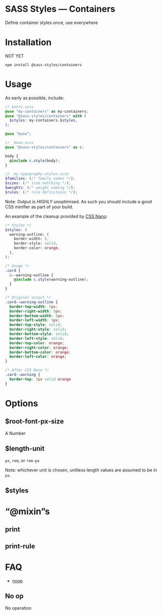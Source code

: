 # SASS Styles — Containers

Define container styles once, use everywhere

# Installation

NOT YET
```
npm install @sass-styles/containers
```

# Usage

As early as possible, include:
```scss
// entry.scss
@use "my-containers" as my-containers;
@use "@sass-styles/containers" with (
  $styles: my-containers.$styles,
);

@use "base";
```
```scss
// _base.scss
@use "@sass-styles/containers" as c;

body {
  @include c.style(body);
}
```
```scss
// _my-typography-styles.scss
$families: (/* family names */);
$sizes: (/* size matching */);
$weights: (/* weight naming */);
$rules: (/* rule definitions */);
```

Note: Output is *HIGHLY* unoptimised. As such you should include a good CSS minifier as part of your build.

An example of the cleanup provided by [CSS Nano](https://cssnano.co):
```scss
/* Styles */
$styles: (
  warning-outline: (
    border-width: 5,
    border-style: solid,
    border-color: orange,
  ),
);

/* Usage */
.card {
  &--warning-outline {
    @include c.style(warning-outline);
  }
}

/* Original output */
.card--warning-outline {
  border-top-width: 5px;
  border-right-width: 5px;
  border-bottom-width: 5px;
  border-left-width: 5px;
  border-top-style: solid;
  border-right-style: solid;
  border-bottom-style: solid;
  border-left-style: solid;
  border-top-color: orange;
  border-right-color: orange;
  border-bottom-color: orange;
  border-left-color: orange;
}

/* After CSS Nano */
.card--warning {
  border-top: 5px solid orange
}
```


# Options

## $root-font-px-size

A Number

## $length-unit

`px`, `rem`, or `rem-px`

Note: whichever unit is chosen,
unitless length values are assumed to be in `px`.

## $styles


# “@mixin”s

## print

## print-rule


# FAQ

- [noop](#no-op)

## No op

No operation
